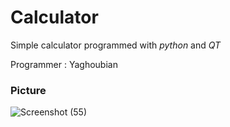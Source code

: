 # Calculator

Simple calculator programmed with _python_ and _QT_

Programmer : Yaghoubian

### Picture

![Screenshot (55)](https://user-images.githubusercontent.com/79134287/135989403-8ad55345-a40b-4013-990a-c3fb26a61bec.png)

